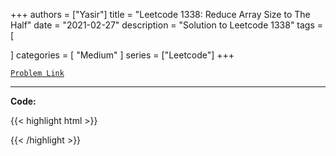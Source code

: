 
+++
authors = ["Yasir"]
title = "Leetcode 1338: Reduce Array Size to The Half"
date = "2021-02-27"
description = "Solution to Leetcode 1338"
tags = [
    
]
categories = [
    "Medium"
]
series = ["Leetcode"]
+++



[`Problem Link`](https://leetcode.com/problems/reduce-array-size-to-the-half/description/)

---

**Code:**

{{< highlight html >}}

{{< /highlight >}}

